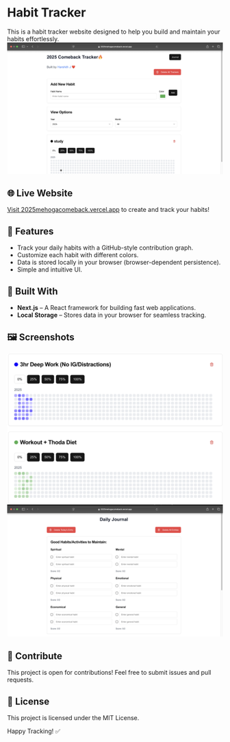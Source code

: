 # Habit Tracker

This is a habit tracker website designed to help you build and maintain your habits effortlessly.
![Homepage](https://github.com/pseudo0244/ComeBack-Tracker/blob/main/Screenshots/img2.png)

## 🌐 Live Website
[Visit 2025mehogacomeback.vercel.app](https://2025mehogacomeback.vercel.app) to create and track your habits!

## 📌 Features
- Track your daily habits with a GitHub-style contribution graph.
- Customize each habit with different colors.
- Data is stored locally in your browser (browser-dependent persistence).
- Simple and intuitive UI.

## 🚀 Built With
- **Next.js** – A React framework for building fast web applications.
- **Local Storage** – Stores data in your browser for seamless tracking.

## 🖼️ Screenshots
![Habit Tracking Grid](https://github.com/pseudo0244/ComeBack-Tracker/blob/main/Screenshots/img1.PNG)
![Habit Tracking Grid](https://github.com/pseudo0244/ComeBack-Tracker/blob/main/Screenshots/img3.png)

## 📢 Contribute
This project is open for contributions! Feel free to submit issues and pull requests.

## 📜 License
This project is licensed under the MIT License.

Happy Tracking! ✅

